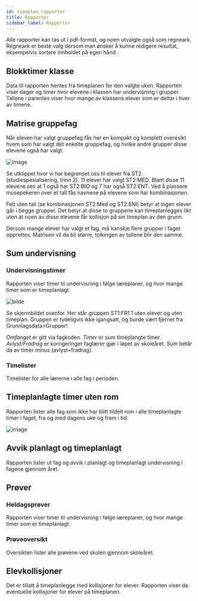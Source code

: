 ```yaml
---
id: timeplan_rapporter
title: Rapporter
sidebar_label: Rapporter
---
```

Alle rapporter kan tas ut i pdf-format, og noen utvalgte også som regneark. Regneark er beste valg dersom man ønsker å kunne redigere resultat, eksempelvis sortere innholdet på egen hånd.

## Blokktimer klasse
Data til rapporten hentes fra timeplanen for den valgte uken. Rapporten viser dager og timer hvor elevene i klassen har undervisning i grupper. Tallene i parentes viser hvor mange av klassens elever som er deltar i hver av timene.

## Matrise gruppefag
Når eleven har valgt gruppefag fås her en kompakt og komplett overesikt hvem som har valgt det enkelte gruppefag, og hvilke andre grupper disse elevene også har valgt.

![image](https://github.com/BarmanHanssen/iskole/assets/80097133/006c1874-d623-47ce-9ee0-c95d819ec213)


Se utklippet hvor vi har begrenset oss til elever fra ST2 (studiespesialisering, trinn 2).
11 elever har valgt ST2:MED. Blant disse 11 elevene ses at 1 også har ST2:BIO og 7 har også ST2:ENT.
Ved å plassere musepekeren over et tall fås navnene på elevene som har kombinasjonen.

Felt uten tall (se kombinasjonen ST2:Med og ST2:ENI) betyr at ingen elever går i begge grupper. Det betyr at disse to gruppene kan timeplanlegges likt uten at noen av disse elevene får kollisjon på sin timeplan av den grunn.

Dersom mange elever har valgt et fag, må kanskje flere grupper i faget opprettes. Matrisen vil da bli større, tolkingen av tallene blir den samme.


## Sum undervisning

### Undervisningstimer
Rapporten viser timer til undervisning i følge læreplaner, og hvor mange timer som er timeplanlagt.

![bilde](https://github.com/BarmanHanssen/iskole/assets/80097133/ca2d7b33-21d1-4d72-a794-f4dbd0befcf3)


Se skjermbildet ovenfor. Her står gruppen ST1:FR1 1 uten elever og uten timeplan. Gruppen er tydeligvis ikke igangsatt, og burde vært fjernet fra Grunnlagsdata>Grupper!

_Omfanget_ er gitt via fagkoden.
_Timer_ er sum timeplangte timer.
_Avlyst/Fradrag_ er korrigeringer faglærer gjør i løpet av skoleåret. 
_Sum_ betår da av  timer minus (avlyst+fradrag).

### Timelister
Timelister for alle lærerne i alle fag i perioden.

## Timeplanlagte timer uten rom
Rapporten lister alle fag som ikke har blitt tildelt rom i alle timeplanlagte timer i faget,  fra og med dagens uke og fram i tid. 

![image](https://github.com/BarmanHanssen/iskole/assets/80097133/c22ca718-f2a1-4d5e-a504-77b105b451ef)


## Avvik planlagt og timeplanlagt
Rapporten lister  ut fag og avvik i planlagt og timeplanlagt undervisning i fagene gjennom året.

## Prøver

### Heldagsprøver
Rapporten viser timer til undervisning i følge læreplaner, og hvor mange timer som er timeplanlagt.

### Prøveoversikt
Oversikten lister alle prøvene ved skolen gjennom skoleåret.

## Elevkollisjoner
Det er tillatt å timeplanlegge med kollisjoner for elever. Rapporten viser da eventuelle kollisjoner for elever på timeplanen.
